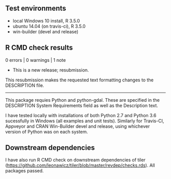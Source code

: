 ## Test environments
* local Windows 10 install, R 3.5.0
* ubuntu 14.04 (on travis-ci), R 3.5.0
* win-builder (devel and release)

## R CMD check results

0 errors | 0 warnings | 1 note

* This is a new release; resubmission.

This resubmission makes the requested text formatting changes to the DESCRIPTION file.

---

This package requies Python and python-gdal. These are specified in the DESCRIPTION System Requirements field as well as the Description text.

I have tested locally with installations of both Python 2.7 and Python 3.6 sucessfully in Windows (all examples and unit tests). 
Similarly for Travis-CI, Appveyor and CRAN Win-Builder devel and release, using whichever version of Python was on each system.

## Downstream dependencies
I have also run R CMD check on downstream dependencies of tiler 
(https://github.com/leonawicz/tiler/blob/master/revdep/checks.rds). 
All packages passed.
